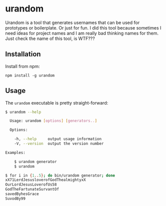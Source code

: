 # urandom

Urandom is a tool that generates usernames that can be used for prototypes or boilerplate. Or just for fun. I did this tool because sometimes I need ideas for project names and I am really bad thinking names for them. Just check the name of this tool, is WTF???

## Installation
Install from npm:

`npm install -g urandom`

## Usage

The `urandom` executable is pretty straight-forward:

```bash
$ urandom --help

  Usage: urandom [options] [generators..]

  Options:

    -h, --help     output usage information
    -V, --version  output the version number

Examples:

    $ urandom generator
    $ urandom

$ for i in {1..5}; do bin/urandom generator; done
xX71LerdJesusloverofGodThealmightyxX
OurLordJesusLoverofUs58
GodTheFartunateSurvantOf
savedByhesGrace
SuvodBy99
```